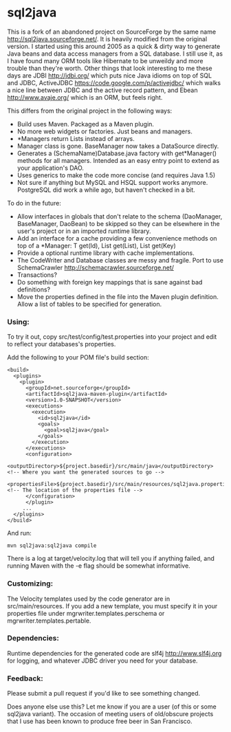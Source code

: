 # sql2java #

This is a fork of an abandoned project on SourceForge by the same name <http://sql2java.sourceforge.net/>. It is heavily modified from the original version. I started using this around 2005 as a quick & dirty way to generate Java beans and data access managers from a SQL database. I still use it, as I have found many ORM tools like Hibernate to be unweildy and more trouble than they're worth. Other things that look interesting to me these days are JDBI <http://jdbi.org/> which puts nice Java idioms on top of SQL and JDBC, ActiveJDBC <https://code.google.com/p/activejdbc/> which walks a nice line between JDBC and the active record pattern, and Ebean <http://www.avaje.org/> which is an ORM, but feels right.

This differs from the original project in the following ways:
- Build uses Maven. Packaged as a Maven plugin.
- No more web widgets or factories. Just beans and managers.
- *Managers return Lists instead of arrays.
- Manager class is gone. BaseManager now takes a DataSource directly.
- Generates a (SchemaName)Database.java factory with get*Manager() methods for all managers. Intended as an easy entry point to extend as your application's DAO.
- Uses generics to make the code more concise (and requires Java 1.5)
- Not sure if anything but MySQL and HSQL support works anymore. PostgreSQL did work a while ago, but haven't checked in a bit.

To do in the future:
- Allow interfaces in globals that don't relate to the schema (DaoManager, BaseManager, DaoBean) to be skipped so they can be elsewhere in the user's project or in an imported runtime library.
- Add an interface for a cache providing a few convenience methods on top of a *Manager: T get(Id), List<T> get(List<Id>), List<T> get(Key)
- Provide a optional runtime library with cache implementations. 
- The CodeWriter and Database classes are messy and fragile. Port to use SchemaCrawler <http://schemacrawler.sourceforge.net/>
- Transactions?
- Do something with foreign key mappings that is sane against bad definitions?
- Move the properties defined in the file into the Maven plugin definition. Allow a list of tables to be specified for generation.

### Using: ###
To try it out, copy src/test/config/test.properties into your project and edit to reflect your databases's properties.

Add the following to your POM file's build section:

    <build>
      <plugins>
        <plugin>
          <groupId>net.sourceforge</groupId>
          <artifactId>sql2java-maven-plugin</artifactId>
          <version>1.0-SNAPSHOT</version>
          <executions>
            <execution>
              <id>sql2java</id>
              <goals>
                <goal>sql2java</goal>
              </goals>
            </execution>
          </executions>
          <configuration>
            <outputDirectory>${project.basedir}/src/main/java</outputDirectory> <!-- Where you want the generated sources to go -->
            <propertiesFile>${project.basedir}/src/main/resources/sql2java.properties</propertiesFile> <!-- The location of the properties file -->
          </configuration>
          </plugin>
         ...
      </plugins>
    </build>

And run:

    mvn sql2java:sql2java compile

There is a log at target/velocity.log that will tell you if anything failed, and running Maven with the -e flag should be somewhat informative.

### Customizing: ###
The Velocity templates used by the code generator are in src/main/resources. If you add a new template, you must specify it in your properties file under mgrwriter.templates.perschema or mgrwriter.templates.pertable. 

### Dependencies: ###
Runtime dependencies for the generated code are slf4j <http://www.slf4j.org> for logging, and whatever JDBC driver you need for your database.

### Feedback: ###
Please submit a pull request if you'd like to see something changed. 

Does anyone else use this? Let me know if you are a user (of this or some sql2java variant). The occasion of meeting users of old/obscure projects that I use has been known to produce free beer in San Francisco.
